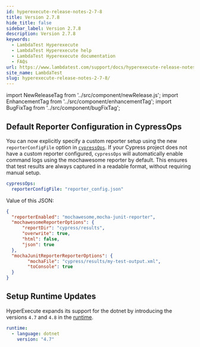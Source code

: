 ```yaml
---
id: hyperexecute-release-notes-2-7-8
title: Version 2.7.8
hide_title: false
sidebar_label: Version 2.7.8
description: Version 2.7.8
keywords:
  - LambdaTest Hyperexecute
  - LambdaTest Hyperexecute help
  - LambdaTest Hyperexecute documentation
  - FAQs
url: https://www.lambdatest.com/support/docs/hyperexecute-release-notes-2-7-8/
site_name: LambdaTest
slug: hyperexecute-release-notes-2-7-8/
---
```


import NewReleaseTag from '../src/component/newRelease.js';
import EnhancementTag from '../src/component/enhancementTag';
import BugFixTag from '../src/component/bugFixTag';

<script type="application/ld+json"
      dangerouslySetInnerHTML={{ __html: JSON.stringify({
       "@context": "https://schema.org",
        "@type": "BreadcrumbList",
        "itemListElement": [{
          "@type": "ListItem",
          "position": 1,
          "name": "Home",
          "item": "https://www.lambdatest.com"
        },{
          "@type": "ListItem",
          "position": 2,
          "name": "Support",
          "item": "https://www.lambdatest.com/support/docs/"
        },{
          "@type": "ListItem",
          "position": 3,
          "name": "Version",
          "item": "https://www.lambdatest.com/support/docs/hyperexecute-release-notes-2-7-8/"
        }]
      })
    }}
></script>
## Default Reporter Configuration in CypressOps
You can now explicitly specify a custom reporter setup using the new `reporterConfigFile` option in [`cypressOps`](https://www.lambdatest.com/support/docs/deep-dive-into-hyperexecute-yaml/#cypressops). If your Cypress project does not have a custom reporter configured, `cypressOps` will automatically enable command logs using the mochawesome reporter by default. This ensures that test results are always captured in a readable format, without requiring manual setup.

```yaml
cypressOps:
  reporterConfigFile: "reporter_config.json"
```

Value of this JSON:

```json
{
  "reporterEnabled": "mochawesome,mocha-junit-reporter",
  "mochawesomeReporterOptions": {
      "reportDir": "cypress/results",
      "overwrite": true,
      "html": false,
      "json": true
  },
  "mochaJunitReporterReporterOptions": {
        "mochaFile": "cypress/results/my-test-output.xml",
        "toConsole": true
  }
}
```

## Setup Runtime Updates
HyperExecute expands its support for the dotnet by introducing the versions `4.7` and `4.8` in the [runtime](https://www.lambdatest.com/support/docs/deep-dive-into-hyperexecute-yaml/#runtime).

```yaml
runtime:
  - language: dotnet
    version: "4.7"
```